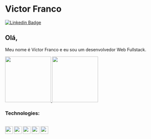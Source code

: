 # Victor Franco
[![Linkedin Badge](https://img.shields.io/badge/-Victor_Franco-blue?style=flat-square&logo=Linkedin&logoColor=white&link=https://www.linkedin.com/in/victorf05/)](https://www.linkedin.com/in/victorf05/)

## Olá, 
Meu nome é Víctor Franco e eu sou um desenvolvedor Web Fullstack.

<p align="justify">
  <a href="https://github.com/VictorF05/github-readme-stats">
    <img
      height="150"
      src="https://github-readme-stats.vercel.app/api?username=VictorF05&count_private=true&show_icons=true&custom_title=Github%20Status&show=issues&theme=radical"
    />
  </a>
   <a href="https://github.com/VictorF05/github-readme-stats">
    <img
      height="150"
      src="https://github-readme-stats.vercel.app/api/top-langs/?username=VictorF05&layout=compact&theme=radical" />
  </a>  
</p>

### Technologies:
<div style="display: inline_block"><br>
  <code><img height="25" src="https://cdn.jsdelivr.net/gh/devicons/devicon/icons/javascript/javascript-original.svg"></code>
  <code><img height="25" src="https://cdn.jsdelivr.net/gh/devicons/devicon/icons/typescript/typescript-original.svg"></code>
  <code><img height="25" src="https://cdn.jsdelivr.net/gh/devicons/devicon/icons/nodejs/nodejs-original.svg"></code>
  <code><img height="25" src="https://cdn.jsdelivr.net/gh/devicons/devicon/icons/express/express-original.svg"></code>
  <code><img height="25" src="https://cdn.jsdelivr.net/gh/devicons/devicon/icons/mysql/mysql-original.svg"></code>
</div>

